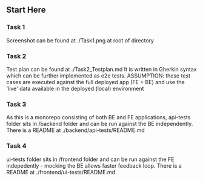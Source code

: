 ## Start Here

### Task 1
Screenshot can be found at ./Task1.png at root of directory

### Task 2
Test plan can be found at ./Task2_Testplan.md
It is written in Gherkin syntax which can be further implemented as e2e tests. 
ASSUMPTION: these test cases are executed against the full deployed app (FE + BE) and use the 'live' data available in the deployed (local) environment

### Task 3
As this is a monorepo consisting of both BE and FE applications, api-tests folder sits in /backend folder and can be run against the BE independently.
There is a README at ./backend/api-tests/README.md

### Task 4
ui-tests folder sits in /frontend folder and can be run against the FE indepedently - mocking the BE allows faster feedback loop.
There is a README at ./frontend/ui-tests/README.md
